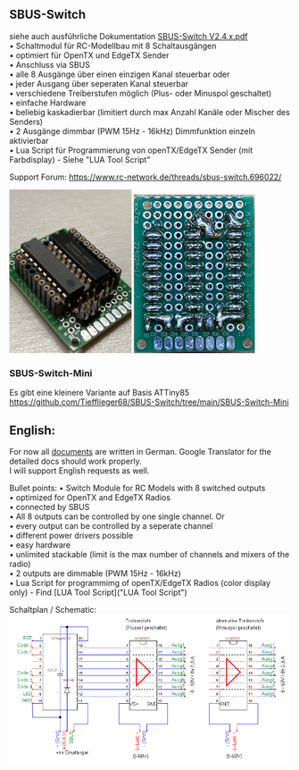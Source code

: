 ## SBUS-Switch  
siehe auch ausführliche Dokumentation [SBUS-Switch V2.4.x.pdf](docs)  
• Schaltmodul für RC-Modellbau mit 8 Schaltausgängen  
• optimiert für OpenTX und EdgeTX Sender  
• Anschluss via SBUS  
• alle 8 Ausgänge über einen einzigen Kanal steuerbar oder  
• jeder Ausgang über seperaten Kanal steuerbar  
• verschiedene Treiberstufen möglich (Plus- oder Minuspol geschaltet)  
• einfache Hardware  
• beliebig kaskadierbar (limitiert durch max Anzahl Kanäle oder Mischer des Senders)  
• 2 Ausgänge dimmbar (PWM 15Hz - 16kHz) Dimmfunktion einzeln aktivierbar  
• Lua Script für Programmierung von openTX/EdgeTX Sender (mit Farbdisplay) - Siehe "LUA Tool Script"  


Support Forum:
https://www.rc-network.de/threads/sbus-switch.696022/

![image lost ?](pics/20201114_183343395_mini.jpg)
![image lost ?](pics/20211119_203742467_mini.jpg) 

### SBUS-Switch-Mini  
Es gibt eine kleinere Variante auf Basis ATTiny85  
https://github.com/Tiefflieger68/SBUS-Switch/tree/main/SBUS-Switch-Mini  


## English:  
For now all [documents](docs) are written in German. Google Translator for the detailed docs should work properly.  
I will support English requests as well.  

Bullet points:
• Switch Module for RC Models with 8 switched outputs  
• optimized for OpenTX and EdgeTX Radios  
• connected by SBUS  
• All 8 outputs can be controlled by one single channel. Or  
• every output can be controlled by a seperate channel  
• different power drivers possible  
• easy hardware  
• unlimited stackable (limit is the max number of channels and mixers of the radio)  
• 2 outputs are dimmable (PWM 15Hz - 16kHz)  
• Lua Script for programmimg of openTX/EdgeTX Radios (color display only) - Find [LUA Tool Script]("LUA Tool Script")  

Schaltplan / Schematic:  
![image lost ?](pics/SBUS-Switch%20V2.2%20cut.png)

